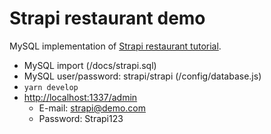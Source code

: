 # Strapi restaurant demo

MySQL implementation of [Strapi restaurant tutorial](https://strapi.io/documentation/3.0.0-beta.x/getting-started/quick-start-tutorial.html).

- MySQL import (/docs/strapi.sql)
- MySQL user/password: strapi/strapi (/config/database.js)
- `yarn develop`
- [http://localhost:1337/admin](http://localhost:1337/admin)
  - E-mail: strapi@demo.com
  - Password: Strapi123
